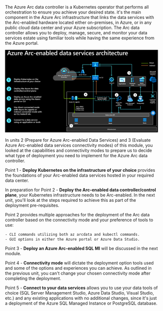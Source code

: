 The Azure Arc data controller is a Kubernetes operator that performs all orchestration to ensure you achieve your desired state. it's the main component in the Azure Arc infrastructure that links the data services with the Arc-enabled hardware located either on-premises, in Azure, or in any public cloud data center and your Azure subscription. The Arc data controller allows you to deploy, manage, secure, and monitor your data services estate using familiar tools while having the same experience from the Azure portal.

![Image of Azure Arc-enabled services architecture](../media/Arc-enabled-dataservices-module-1-arc-enabled-data-services-infrastructure-1.png)

In units 2 (Prepare for Azure Arc-enabled Data Services) and 3 (Evaluate Azure Arc-enabled data services connectivity modes) of this module, you looked at the capabilities and connectivity modes to prepare us to decide what type of deployment you need to implement for the Azure Arc data controller.

Point 1 - **Deploy Kubernetes on the infrastructure of your choice** provides the foundations of your Arc-enabled data services hosted in your required data center.

In preparation for Point 2 - **Deploy the Arc-enabled data controller/control plane**, your Kubernetes infrastructure needs to be Arc-enabled. In the next unit, you'll look at the steps required to achieve this as part of the deployment pre-requisites.

Point 2 provides multiple approaches for the deployment of the Arc data controller based on the connectivity mode and your preference of tools to use:

    - CLI commands utilizing both az arcdata and kubectl commands.
    - GUI options in either the Azure portal or Azure Data Studio.

Point 3 - **Deploy an Azure Arc-enabled SQL MI** will be discussed in the next module.

Point 4 - **Connectivity mode** will dictate the deployment option tools used and some of the options and experiences you can achieve. As outlined in the previous unit, you can't change your chosen connectivity mode after completing the deployment.

Point 5 - **Connect to your data services** allows you to use your data tools of choice (SQL Server Management Studio, Azure Data Studio, Visual Studio, etc.) and any existing applications with no additional changes, since it's just a deployment of the Azure SQL Managed Instance or PostgreSQL database.
